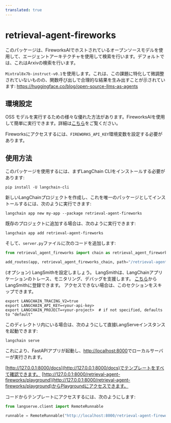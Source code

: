 ```yaml
---
translated: true
---
```


# retrieval-agent-fireworks

このパッケージは、FireworksAIでホストされているオープンソースモデルを使用して、エージェントアーキテクチャを使用して検索を行います。デフォルトでは、これはArxivの検索を行います。

`Mixtral8x7b-instruct-v0.1`を使用します。これは、この課題に特化して微調整されていないものの、関数呼び出しで合理的な結果を生み出すことが示されています: https://huggingface.co/blog/open-source-llms-as-agents

## 環境設定

OSS モデルを実行するための様々な優れた方法があります。FireworksAIを使用して簡単に実行できます。詳細は[こちら](https://python.langchain.com/docs/integrations/providers/fireworks)をご覧ください。

Fireworksにアクセスするには、`FIREWORKS_API_KEY`環境変数を設定する必要があります。

## 使用方法

このパッケージを使用するには、まずLangChain CLIをインストールする必要があります:

```shell
pip install -U langchain-cli
```

新しいLangChainプロジェクトを作成し、これを唯一のパッケージとしてインストールするには、次のように実行できます:

```shell
langchain app new my-app --package retrieval-agent-fireworks
```

既存のプロジェクトに追加する場合は、次のように実行できます:

```shell
langchain app add retrieval-agent-fireworks
```

そして、`server.py`ファイルに次のコードを追加します:

```python
from retrieval_agent_fireworks import chain as retrieval_agent_fireworks_chain

add_routes(app, retrieval_agent_fireworks_chain, path="/retrieval-agent-fireworks")
```

(オプション) LangSmithを設定しましょう。
LangSmithは、LangChainアプリケーションのトレース、モニタリング、デバッグを支援します。
[こちら](https://smith.langchain.com/)からLangSmithに登録できます。
アクセスできない場合は、このセクションをスキップできます。

```shell
export LANGCHAIN_TRACING_V2=true
export LANGCHAIN_API_KEY=<your-api-key>
export LANGCHAIN_PROJECT=<your-project>  # if not specified, defaults to "default"
```

このディレクトリ内にいる場合は、次のようにして直接LangServeインスタンスを起動できます:

```shell
langchain serve
```

これにより、FastAPIアプリが起動し、[http://localhost:8000](http://localhost:8000)でローカルサーバーが実行されます。

[http://127.0.0.1:8000/docs](http://127.0.0.1:8000/docs)でテンプレートをすべて確認できます。
[http://127.0.0.1:8000/retrieval-agent-fireworks/playground](http://127.0.0.1:8000/retrieval-agent-fireworks/playground)からPlaygroundにアクセスできます。

コードからテンプレートにアクセスするには、次のようにします:

```python
from langserve.client import RemoteRunnable

runnable = RemoteRunnable("http://localhost:8000/retrieval-agent-fireworks")
```
